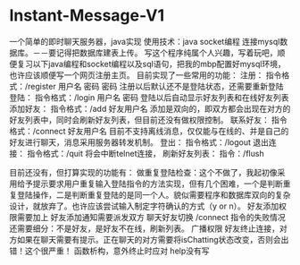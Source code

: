 # Instant-Message-V1
一个简单的即时聊天服务器，java实现
使用技术：java socket编程 连接mysql数据库。－－要记得把数据库建表上传。
写这个程序纯属个人兴趣，写着玩吧，顺便复习以下java编程和socket编程以及sql语句，把我的mbp配置好mysql环境，也许应该顺便写一个网页注册主页。
目前实现了一些常用的功能：
注册：
  指令格式：/register 用户名 密码 密码
  注册以后默认还不是登陆状态，还需要重新登陆
登陆：
  指令格式：/login 用户名 密码
  登陆以后自动显示好友列表和在线好友列表
添加好友：
  指令格式：/add 好友用户名 
  添加是双向的，即双方都会出现在对方的好友列表中，同时会刷新好友列表，但目前还没有做权限控制。
联系好友：
  指令格式：/connect 好友用户名
  目前不支持离线消息，仅仅能与在线的、并是自己的好友进行聊天，消息采用服务器转发机制。
登出：
  指令格式：/logout
退出连接：
  指令格式：/quit
  将会中断telnet连接，
刷新好友列表：
  指令：/flush

目前还没有，但打算实现的功能有：
做重复登陆检查：这个不做了，我起初像采用给予提示要求用户重复输入登陆指令的方法实现，但有几个困难，一个是判断重复登陆操作，二是判断重复登陆的是同一个人。貌似需要程序和数据库双向的复杂设计，就放弃了。也许应该尝试输入制定字符确认的方式（y or n）。
好友添加权限需要加上
好友添加通知需要派发双方
聊天好友切换
/connect 指令的失败情况还需要细分：不是好友，是好友不在线，刷新列表。
广播权限
好友终止连接，对方如果在聊天需要有提示。正在聊天的对方需要将isChatting状态改变，否则会出错！这个很严重！
函数析构，意外终止时应对
help没有写
